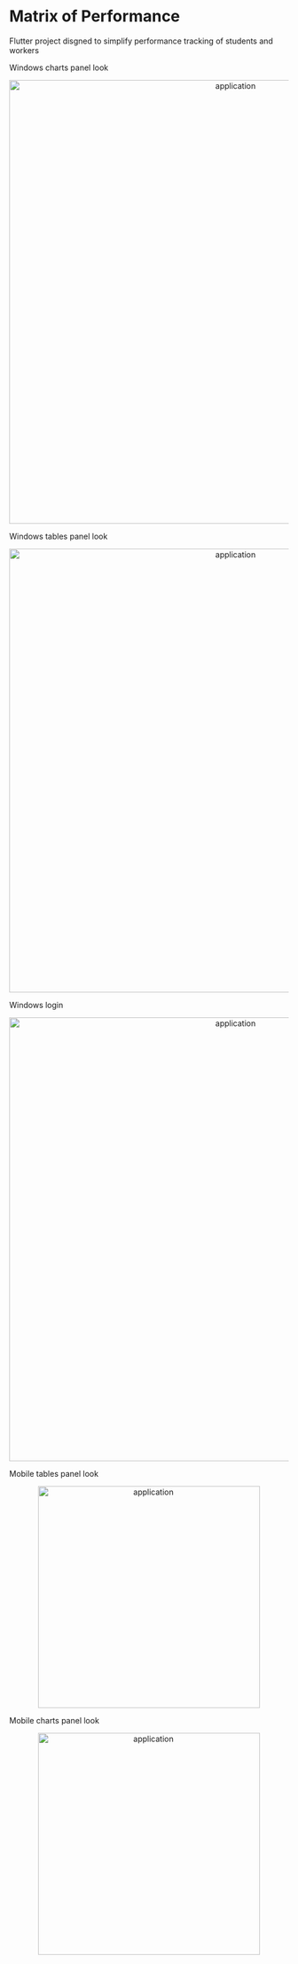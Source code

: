 # Matrix of Performance
 Flutter project disgned to simplify performance tracking of students and workers
 

Windows charts panel look
<p align="center">
  <img src="https://i.imgur.com/oMuiWth.png" alt="application" width="800" />
</p>


Windows tables panel look
<p align="center">
  <img src="https://i.imgur.com/4xeaMOl.png" alt="application" width="800" />
</p>

Windows login

<p align="center">
  <img src="https://i.imgur.com/tGpHi4k.png" alt="application" width="800" />
</p>

Mobile tables panel look

<p align="center">
  <img src="https://i.imgur.com/js5Dqf3.jpg" alt="application" width="400" />
</p>

Mobile charts panel look

<p align="center">
  <img src="https://i.imgur.com/qg2lSJq.jpg" alt="application" width="400" />
</p>
